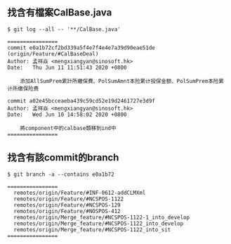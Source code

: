 找含有檔案CalBase.java
---
	$ git log --all -- '**/CalBase.java'   

	================
	commit e0a1b72cf2bd339a5f4e7f4e4e7a39d90eae51de (origin/Feature/#CalBaseDeal)
	Author: 孟祥焱 <mengxiangyan@sinosoft.hk>
	Date:   Thu Jun 11 11:51:43 2020 +0800

	    添加AllSumPrem累計所繳保費、PolSumAmnt本险累计投保金额、PolSumPrem本险累计所缴保险费

	commit a02e45bcceaeba439c59cd52e19d2461727e3d9f
	Author: 孟祥焱 <mengxiangyan@sinosoft.hk>
	Date:   Wed Jun 10 14:58:02 2020 +0800

	    將component中的calbase類移到ind中
	================

找含有該commit的branch
---
	$ git branch -a --contains e0a1b72 

	================
	  remotes/origin/Feature/#INF-0612-addCLMXml
	  remotes/origin/Feature/#NCSPOS-1122
	  remotes/origin/Feature/#NCSPOS-129
	  remotes/origin/Feature/#NOSPOS-412
	  remotes/origin/Merge_feature/#NCSPOS-1122-1_into_develop
	  remotes/origin/Merge_feature/#NCSPOS-1122_into_develop
	  remotes/origin/Merge_feature/#NCSPOS-1122_into_sit
	================
